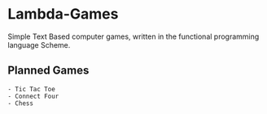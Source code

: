 # Lambda-Games

Simple Text Based computer games, written in the functional programming language Scheme.

## Planned Games

    - Tic Tac Toe
    - Connect Four
    - Chess
